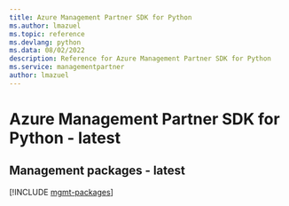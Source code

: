 ```yaml
---
title: Azure Management Partner SDK for Python
ms.author: lmazuel
ms.topic: reference
ms.devlang: python
ms.data: 08/02/2022
description: Reference for Azure Management Partner SDK for Python
ms.service: managementpartner
author: lmazuel
---
```

# Azure Management Partner SDK for Python - latest

## Management packages - latest
[!INCLUDE [mgmt-packages](management-partner-mgmt-index.md)]